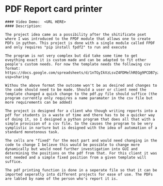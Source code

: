    # PDF Report card printer
    #### Video Demo:  <URL HERE>
    #### Description:

    The project idea came as a possibility after the shitificate pset where I was introduced to the FPDF module that allows one to create PDFs in python. This project is done with a single module called FPDF and only requires "pip install fpdf2" to run and execute

    The program is not very complex but did take some time to get eveything exact it is custom made and can be adapted to fit other people's custom needs. For now the template needs the following csv format:   https://docs.google.com/spreadsheets/d/1nTGyIkVzLsvZ4FDMelhREGg9PCDB7yzSQZcF9P0n8Lc/edit?usp=sharing

    Withou the above format the outcome won't be as desired and changes to the code should need to be made. Should a user or client need the template changed a quick change to the pdf.py file should suffice (the program currently only requires a name paramater in the csv file but more requirements can be added)

    The project is designed for a client who though writing reports into a pdf for students is a waste of time and there has to be a quicker way of doing it, so I designed a python program that does all that with a simple provision of a csv file. So the causes the program to be very symplistic in narture but is designed with the idea of automation of a standard monotonous task.

    The cells are "fixed" for the most part and would need changing in the code to change I believe this would be possible to change more dynamically but would need further investigation into GUI and determining the positions on the pdf from that. For this client it was not needed and a simple fixed position from a given template will suffice.

    The pdf printing function is done in a seperate file so that it can be imported seperatly into different projects for ease of use. The PDFs are labled by name of the person who's report it is.